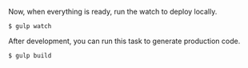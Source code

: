 Now, when everything is ready, run the watch to deploy locally.

```
$ gulp watch
```


After development, you can run this task to generate production code.
```
$ gulp build
